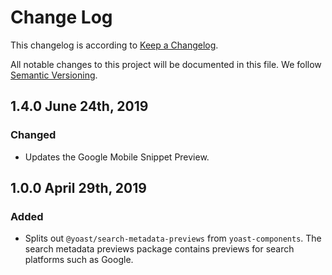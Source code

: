 # Change Log

This changelog is according to [Keep a Changelog](http://keepachangelog.com).

All notable changes to this project will be documented in this file.
We follow [Semantic Versioning](http://semver.org/).

## 1.4.0 June 24th, 2019
### Changed
* Updates the Google Mobile Snippet Preview.

## 1.0.0 April 29th, 2019

### Added

* Splits out `@yoast/search-metadata-previews` from `yoast-components`. The search metadata previews package contains previews for search platforms such as Google.
